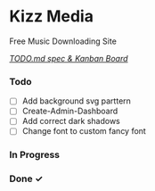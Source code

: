 # Kizz Media

Free Music Downloading Site

<em>[TODO.md spec & Kanban Board](https://bit.ly/3fCwKfM)</em>

### Todo

- [ ] Add background svg parttern  
- [ ] Create-Admin-Dashboard  
- [ ] Add correct dark shadows  
- [ ] Change font to custom fancy font  

### In Progress


### Done ✓


